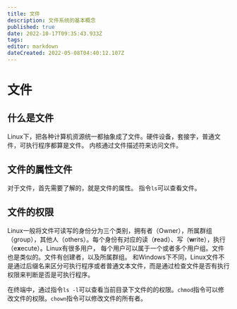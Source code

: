 ```yaml
---
title: 文件
description: 文件系统的基本概念
published: true
date: 2022-10-17T09:35:43.933Z
tags: 
editor: markdown
dateCreated: 2022-05-08T04:40:12.107Z
---
```


# 文件

## 什么是文件

Linux下，把各种计算机资源统一都抽象成了文件。硬件设备，套接字，普通文件，可执行程序都算是文件。 内核通过文件描述符来访问文件。

## 文件的属性文件

对于文件，首先需要了解的，就是文件的属性。 指令`ls`可以查看文件。

## 文件的权限

Linux一般将文件可读写的身份分为三个类别，拥有者（Owner），所属群组（group），其他人（others）。每个身份有对应的读（**r**ead）、写（**w**rite），执行（e**x**ecute）。Linux有很多用户， 每个用户可以属于一个或者多个用户组。文件也是类似的。文件有创建者，以及所属群组。 和Windows下不同，Linux文件不是通过后缀名来区分可执行程序或者普通文本文件，而是通过检查文件是否有执行权限来判断是否是可执行程序。

在终端中，通过指令`ls -l`可以查看当前目录下文件的的权限。`chmod`指令可以修改文件的权限。`chown`指令可以修改文件的所有者。
